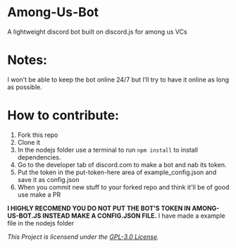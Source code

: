 # Among-Us-Bot
A lightweight discord bot built on discord.js for among us VCs

# Notes:
I won’t be able to keep the bot online 24/7 but I’ll try to have it online as long as possible.

# How to contribute:
1. Fork this repo
2. Clone it
3. In the nodejs folder use a terminal to run `npm install` to install dependencies.
4. Go to the developer tab of discord.com to make a bot and nab its token.
5. Put the token in the put-token-here area of example_config.json and save it as config.json
6. When you commit new stuff to your forked repo and think it'll be of good use make a PR

**I HIGHLY RECOMEND YOU DO NOT PUT THE BOT'S TOKEN IN AMONG-US-BOT.JS INSTEAD MAKE A CONFIG.JSON FILE.** I have made a example file in the nodejs folder

*This Project is licensend under the [GPL-3.0 License](https://github.com/Lord-Giganticus/Among-Us-Bot/blob/main/LICENSE).*
